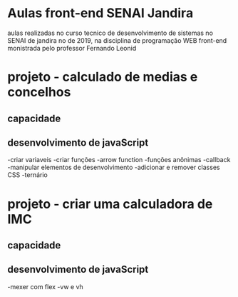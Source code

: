 # Aulas front-end SENAI Jandira
aulas realizadas no curso tecnico de desenvolvimento de sistemas no SENAI de jandira no de 2019, na disciplina de programação WEB front-end monistrada pelo professor Fernando Leonid

# projeto - calculado de medias e concelhos 
## capacidade

## desenvolvimento de javaScript
-criar variaveis
-criar funções
-arrow function
-funções anônimas
-callback
-manipular elementos de desenvolvimento
-adicionar e remover classes CSS
-ternário

# projeto - criar uma calculadora de IMC 
## capacidade 

## desenvolvimento de javaScript
-mexer com flex
-vw e vh

